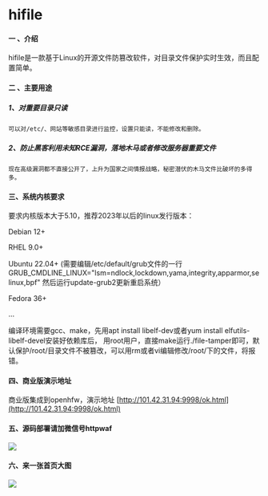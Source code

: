# hifile

#### 一 、介绍
hifile是一款基于Linux的开源文件防篡改软件，对目录文件保护实时生效，而且配置简单。

#### 二 、主要用途
##### 1、对重要目录只读  

```
可以对/etc/、网站等敏感目录进行监控，设置只能读，不能修改和删除。
```


##### 2、防止黑客利用未知RCE漏洞，落地木马或者修改服务器重要文件

    现在高级漏洞都不直接公开了，上升为国家之间情报战略，秘密潜伏的木马文件比破坏的多得多。



#### 三、系统内核要求
要求内核版本大于5.10，推荐2023年以后的linux发行版本：

Debian 12+

RHEL 9.0+

Ubuntu 22.04+ (需要编辑/etc/default/grub文件的一行GRUB_CMDLINE_LINUX="lsm=ndlock,lockdown,yama,integrity,apparmor,selinux,bpf" 然后运行update-grub2更新重启系统）

Fedora 36+

...

编译环境需要gcc、make，先用apt install libelf-dev或者yum install  elfutils-libelf-devel安装好依赖库后，
用root用户，直接make运行./file-tamper即可，默认保护/root/目录文件不被篡改，可以用rm或者vi编辑修改/root/下的文件，将报错。


#### 四、商业版演示地址

商业版集成到openhfw，演示地址 [http://101.42.31.94:9998/ok.html](http://101.42.31.94:9998/ok.html)

#### 五、源码部署请加微信号httpwaf

![](https://gitee.com/httpwaf/httpwaf/raw/master/img/wechat.png)

#### 六、来一张首页大图

![](https://gitee.com/httpwaf/httpwaf/raw/master/img/home.png)

